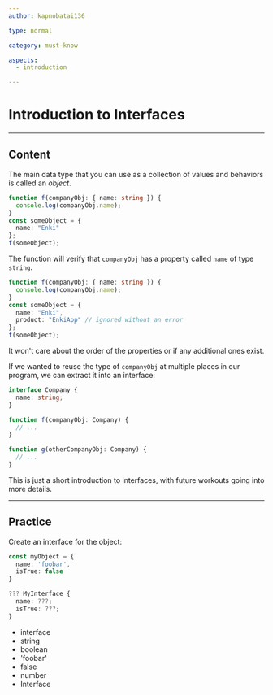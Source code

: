 ```yaml
---
author: kapnobatai136

type: normal

category: must-know

aspects:
  - introduction

---
```


# Introduction to Interfaces

---
## Content

The main data type that you can use as a collection of values and behaviors is called an *object*.

```ts
function f(companyObj: { name: string }) {
  console.log(companyObj.name);
}
const someObject = {
  name: "Enki"
};
f(someObject);
```

The function will verify that `companyObj` has a property called `name` of type `string`. 

```ts
function f(companyObj: { name: string }) {
  console.log(companyObj.name);
}
const someObject = {
  name: "Enki",
  product: "EnkiApp" // ignored without an error
};
f(someObject);
```

It won't care about the order of the properties or if any additional ones exist.

If we wanted to reuse the type of `companyObj` at multiple places in our program, we can extract it into an interface:

```ts
interface Company {
  name: string;
}

function f(companyObj: Company) {
  // ...
}

function g(otherCompanyObj: Company) {
  // ...
}
```

This is just a short introduction to interfaces, with future workouts going into more details.

---
## Practice

Create an interface for the object:

```ts
const myObject = {
  name: 'foobar',
  isTrue: false
}

??? MyInterface {
  name: ???;
  isTrue: ???;
}
```

* interface
* string
* boolean
* 'foobar'
* false
* number
* Interface